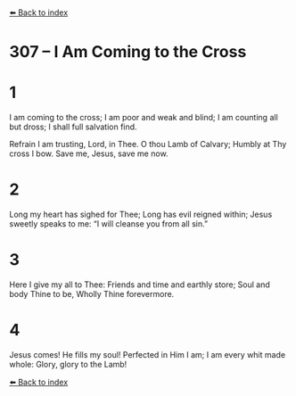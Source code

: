 [⬅️ Back to index](../README.md)

# 307 – I Am Coming to the Cross


# 1
I am coming to the cross;
I am poor and weak and blind;
I am counting all but dross;
I shall full salvation find.

Refrain
I am trusting, Lord, in Thee.
O thou Lamb of Calvary;
Humbly at Thy cross I bow.
Save me, Jesus, save me now.

# 2
Long my heart has sighed for Thee;
Long has evil reigned within;
Jesus sweetly speaks to me:
“I will cleanse you from all sin.”

# 3
Here I give my all to Thee:
Friends and time and earthly store;
Soul and body Thine to be,
Wholly Thine forevermore.

# 4
Jesus comes! He fills my soul!
Perfected in Him I am;
I am every whit made whole:
Glory, glory to the Lamb!

[⬅️ Back to index](../README.md)
